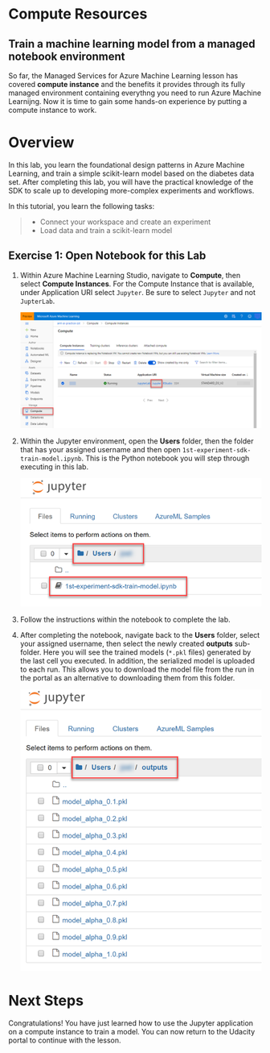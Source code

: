 # Compute Resources

## Train a machine learning model from a managed notebook environment

So far, the Managed Services for Azure Machine Learning lesson has covered **compute instance** and the benefits it provides through its fully managed environment containing everythng you need to run Azure Machine Learnijng. Now it is time to gain some hands-on experience by putting a compute instance to work.

# Overview

In this lab, you learn the foundational design patterns in Azure Machine Learning, and train a simple scikit-learn model based on the diabetes data set. After completing this lab, you will have the practical knowledge of the SDK to scale up to developing more-complex experiments and workflows. 

In this tutorial, you learn the following tasks:

> * Connect your workspace and create an experiment 
> * Load data and train a scikit-learn model

## Exercise 1: Open Notebook for this Lab

1. Within Azure Machine Learning Studio, navigate to **Compute**, then select **Compute Instances**. For the Compute Instance that is available, under Application URI select `Jupyter`. Be sure to select `Jupyter` and not `JupterLab`.

   ![Image highlights the steps to launch Jupyter from the Compute Instance.](images/02.png "Launch Jupyter from Compute Instance")

2. Within the Jupyter environment, open the **Users** folder, then the folder that has your assigned username and then open `1st-experiment-sdk-train-model.ipynb`. This is the Python notebook you will step through executing in this lab.

   ![Image highlights the steps to open the notebook.](images/notebook-link.png 'Opening the notebook')

3. Follow the instructions within the notebook to complete the lab.

4. After completing the notebook, navigate back to the **Users** folder, select your assigned username, then select the newly created **outputs** sub-folder. Here you will see the trained models (`*.pkl` files) generated by the last cell you executed. In addition, the serialized model is uploaded to each run. This allows you to download the model file from the run in the portal as an alternative to downloading them from this folder.

    ![The serialized models are displayed in the outputs sub-folder.](images/model-files.png "Model files")

# Next Steps

Congratulations! You have just learned how to use the Jupyter application on a compute instance to train a model. You can now return to the Udacity portal to continue with the lesson.

